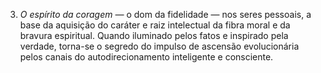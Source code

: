﻿3. *O espírito da coragem —* o dom da fidelidade — nos seres pessoais, a base da aquisição do caráter e raiz intelectual da fibra moral e da bravura espiritual. Quando iluminado pelos fatos e inspirado pela verdade, torna-se o segredo do impulso de ascensão evolucionária pelos canais do autodirecionamento inteligente e consciente.